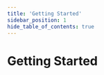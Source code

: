 ```yaml
---
title: 'Getting Started'
sidebar_position: 1
hide_table_of_contents: true
---
```


# Getting Started